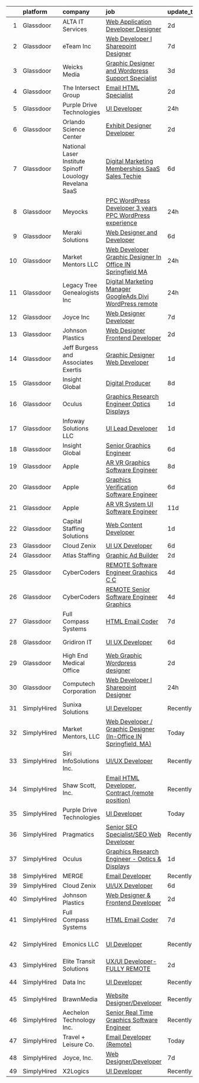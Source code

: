 

|    | platform    | company                                                     | job                                                                                                                                                                                                                                                                                                                                                                                                                                                                                                                                                                                                                                                                                                                                                                                                                                                                                                                                                                                                                                                                                                                                                                                                                                                                                                                                                                                                                                                                                | update_time   | location                  |
|---:|:------------|:------------------------------------------------------------|:-----------------------------------------------------------------------------------------------------------------------------------------------------------------------------------------------------------------------------------------------------------------------------------------------------------------------------------------------------------------------------------------------------------------------------------------------------------------------------------------------------------------------------------------------------------------------------------------------------------------------------------------------------------------------------------------------------------------------------------------------------------------------------------------------------------------------------------------------------------------------------------------------------------------------------------------------------------------------------------------------------------------------------------------------------------------------------------------------------------------------------------------------------------------------------------------------------------------------------------------------------------------------------------------------------------------------------------------------------------------------------------------------------------------------------------------------------------------------------------|:--------------|:--------------------------|
|  1 | Glassdoor   | ALTA IT Services                                            | [Web Application Developer   Designer](https://www.glassdoor.com/partner/jobListing.htm?pos=122&ao=1110586&s=58&guid=00000182b4e4b0419e568b79ed961e4a&src=GD_JOB_AD&t=SR&vt=w&cs=1_5e2e3fc7&cb=1660892262797&jobListingId=1008074200137&cpc=FD1C1DA32C38CFA7&jrtk=3-0-1gaqe9c3d2f31001-1gaqe9c3v2eaa000-6c28291b72e36d00--6NYlbfkN0AXtvPDqDev6liskt-h_3vAUEMM26GmMOlWYCAn-kvNiXTWhOpXUsJAjGAig0pzkvYTj5MpeYtT_Tmk-_-5cLLnfKUOLtxlawba1a0ORZ_EkEUPx3Uxx3WchkhaXG76t2wO3Zmy83JQTWS_qBNlzXZuhn5agtDBqi3R42fCLwZZHxBjQQpB6vM1qucpBIQafrUlnhBDjVxE7wXK3g894D9cZ8DSTfE5L843NdzyS3Vb6AyZ4SzSzZqw4dTGFL6aGidSscdcws6v2VfeXo-5aBsQLTXHdW_RpOb_8jHkecYZvcfzOJEVNu6zepLcRiAexNGrG3W3yX0XeS8KUO4kW6VQyHo-w5GuaNTUeAlCuEr4nuGsia2b_JZ68O3Qwhz9G2L5E7yRcuJvGqt6QkcsyZifAEhjvvy97kFt7gmfaEjBCsJkLjIiKVNjDXtgd9bFWnx80Rwx1kq-pk-pgslZ4yFKMjA3Diu7GJNVEIPuwuy7r1pIGtgfE7CNoq389zLXtlE7WoIpb0Xf9IRnIsvMg4Mk2Uy4OsaBoRmDyYnj_xL6o9_xAjZs01UwZjjAO3HQX1J0oKyp6qkZOWwSXfAW9FXLrU3Zz7eT3G4efe58wMpU9Ay89zxjFwMJJyDKNwZIJc0%3D)                                                                                                                                                                                                                                                                                                                                                                                                                                                                           | 2d            | Washington, DC            |
|  2 | Glassdoor   | eTeam Inc                                                   | [Web Developer I  Sharepoint Designer](https://www.glassdoor.com/partner/jobListing.htm?pos=128&ao=1110586&s=58&guid=00000182b4e4b0419e568b79ed961e4a&src=GD_JOB_AD&t=SR&vt=w&ea=1&cs=1_7b220448&cb=1660892262798&jobListingId=1008066878548&cpc=3BA4CE39D5B5DEF5&jrtk=3-0-1gaqe9c3d2f31001-1gaqe9c3v2eaa000-850d932022c0bcc9--6NYlbfkN0Dtmpfj98iB4C0jJJOWen3Era3IQfJzNZ4PFwBIKpo80E20bU78zJ3qEgsYTK5DSPzuclvV91SisNWEKTRqgjREJl8qL5FgOUjzi02qgR1gqdgVoYCVdoiSQWs_6sV0PbQu6hjJGDTziVQRi1HM42vBckjptE7aIC_lp1RQcBvCaDRqAl_A3ENu8PewGKQpueUrpBNZF0hJ3soJDwrRb8PhCYbiXVOH5Jyg4M7LQyF9cDLyNfKviyjykKFWw1rwLoa663LUb-N_p87Bz7mfS6fg25uI5mtdX7V-Cqu5jJsWr8vlQ5uJl64kP7luiWEcTkgRgEnwzyXNP4LLWKbZOhXEHjs_8Emi0_JRrn3J23aLTL9OcslxhtNG-SP_jg-lwSrWgUS6ybNg8UbYHJwxE3PH7IDE6fdMqvzFuBcn8juH9_h-rEyZ2vLGsvAYS2gblKpg730dtA58tSyyGIznSvEy_utnvBgp5rtY6ZFfmgbAHTAfJkOWGdfdRRUzDOlUyywd8_OLKnMcXaBcH4Ks7jqL)                                                                                                                                                                                                                                                                                                                                                                                                                                                                                                                                                                                    | 7d            | Hartford, CT              |
|  3 | Glassdoor   | Weicks Media                                                | [Graphic Designer and Wordpress Support Specialist](https://www.glassdoor.com/partner/jobListing.htm?pos=101&ao=1110586&s=58&guid=00000182b4e4b0419e568b79ed961e4a&src=GD_JOB_AD&t=SR&vt=w&ea=1&cs=1_b2754388&cb=1660892262795&jobListingId=1008072013351&cpc=5B34AA09666F578B&jrtk=3-0-1gaqe9c3d2f31001-1gaqe9c3v2eaa000-f31b1fb64c88e4c8--6NYlbfkN0ACTeRvGRFS6hadW-07x_K1RnsIE8OdH4tufuZ5eRAiXlI_sIDJdKrGe27qCs_TzNXdss_7gno-AnX7O1K47KxxOM5LJuaxxaSpOgir9tMdZ1xXBd4B1sGTqr_kgZtxG2mHPGXT0PGGvUIzcWgTQjw-mK6CS2EQ26MSkDvGKreFGMnUR7uWf4iEFE2kzRgStRBI1KLbNjAhLDrJ_MHC33JzJ9-XOvK-pOdZLonVbLw3bbAYehCZzxlM2g2ioe69oLGgriZ9_PcBb4Pl79oPFqyVnWfF71VNioE2zgBSANHUR7GGJM_9avFfq6fdMDx6Yg-vLj_uRQSi50qHU6KfQCrIDt5BnT_EiQXHDR61QN2WYChU-VWmpDb6Fj7VX3UOiUqCfchzOUUQzCMfguHZmjvbak_18-5IpsXqQKOZPC8s4j6nSxbCpIqFztu1InlaRtm7V6LMa0YvGgdmUXAwxI2Pi-EoJAjdJeUZxaV6HKUAap67M3X1vtmtcQgjUVbr6x64Pxi5eb0ytj3-1UbuAVy_Z_XxIr2aG1Z-W57dW3Mh0w%3D%3D)                                                                                                                                                                                                                                                                                                                                                                                                                                                                                                                                           | 3d            | Cedar Falls, IA           |
|  4 | Glassdoor   | The Intersect Group                                         | [Email HTML Specialist](https://www.glassdoor.com/partner/jobListing.htm?pos=119&ao=1110586&s=58&guid=00000182b4e4b0419e568b79ed961e4a&src=GD_JOB_AD&t=SR&vt=w&ea=1&cs=1_f2610d8d&cb=1660892262797&jobListingId=1008074370447&cpc=0FE1F5EA2BC84A01&jrtk=3-0-1gaqe9c3d2f31001-1gaqe9c3v2eaa000-22c56744a00dd6d9--6NYlbfkN0D3PcU9heefYh9TtgByvMoljOix8d9QGO4-sOduKDD9bT1jZI9CfBWrR-yhgruQBi7BODCzZdeBCVxltjTcoLfa9fjLk7NMFbxIrl9F5qP5psuaO9TR_rl8p70B1b0bwKQhJG9MZh2IuOyJto0tZsNoJrw3F83L99OynJJIDCLJuZYXtySHDGkwyagBHaLJOEPJbgE7vu5WoPlueZcsqhS0B1SzbZcCdaEX2ys34w1DbwCUVBxM1D4mMu7PLdF9nDauzLAiB7lTqpCj34yq9oTWODdu74OBF2X0P9CesXhyQPNLYfASnx5bMf0QIx1z6qUgdWyCi0gFKtcWobpAp4ArhPRa-HGHdF3X-jpTQtmw6P9nEqgTlelpv4poUSEOAMTt4FHgzbwmt8yLO_fwCW9NlmpyjNM5jgjlrJMJI0-QmO6rWk65Od6pn7xRJwJaeMGQVL8krPwBTDnpP5geX5WhnAUYtRNED3PGnhLdZnva7u2qcwEojrQuFxWh7xE_fju_2172mqaSBesdqs5QDBbe)                                                                                                                                                                                                                                                                                                                                                                                                                                                                                                                                                                                                   | 2d            | Plano, TX                 |
|  5 | Glassdoor   | Purple Drive Technologies                                   | [UI Developer](https://www.glassdoor.com/partner/jobListing.htm?pos=129&ao=1136043&s=58&guid=00000182b4e4b0419e568b79ed961e4a&src=GD_JOB_AD&t=SR&vt=w&ea=1&cs=1_cc4ae4da&cb=1660892262798&jobListingId=1008078525467&jrtk=3-0-1gaqe9c3d2f31001-1gaqe9c3v2eaa000-32b0d37c21cbbe82-)                                                                                                                                                                                                                                                                                                                                                                                                                                                                                                                                                                                                                                                                                                                                                                                                                                                                                                                                                                                                                                                                                                                                                                                                 | 24h           | Texas City, TX            |
|  6 | Glassdoor   | Orlando Science Center                                      | [Exhibit Designer   Developer](https://www.glassdoor.com/partner/jobListing.htm?pos=108&ao=1110586&s=58&guid=00000182b4e4b0419e568b79ed961e4a&src=GD_JOB_AD&t=SR&vt=w&ea=1&cs=1_ee455c41&cb=1660892262796&jobListingId=1008073917846&cpc=CBEBA1A9D941894A&jrtk=3-0-1gaqe9c3d2f31001-1gaqe9c3v2eaa000-19530d0494599900--6NYlbfkN0Dlo60a_d6b-ZbHMAl1R6dg8b70dlJGCHmV1YUp37ql6Hlxf0AnVUQRHMpH0SGJAODkvMvtI4dD_VJ0FBAIEo24wrR-cBIVwY62V4nP7xc-cspw_Gy2QAJq22aWSQK0-k-P8GtrQKWis7qdeFrSuAc2CL0nTVehODDXxeTLKoX6ib_LUZVjOw0QVZbmb0b1gwpsB9LXEE9CDMxzyphVRi7ZUfAfTYZk47DHlHhkKBdUQrX8PQucChFJkYMgdTJvJsAXSd4dtRVUzCFSZRek5ci-U0BEF0GYAB8FQOoXFX8DY0pIBsUSVTud2PT4tKSAWpHY9Qwq56fcezuo18c06L4fIdsB8xWqBSKxSzic3CPT7eT0SdYGhB0xzWRwj0rKf7wsGl-x-YVnWBcr9XDWzHQeXT5NzFvi57gwCDXQBdfBI6Jl4Uv-Tfqk-vojDTuI7r5c6nd97-NjB3394uLiqHxbwPD6lN1VWFvisz2mq_La3MCrhRer9gKZHhN3ntH9ZgU%3D)                                                                                                                                                                                                                                                                                                                                                                                                                                                                                                                                                                                                              | 2d            | Orlando, FL               |
|  7 | Glassdoor   | National Laser Institute Spinoff   Louology   Revelana SaaS | [Digital Marketing  Memberships   SaaS Sales Techie](https://www.glassdoor.com/partner/jobListing.htm?pos=103&ao=1110586&s=58&guid=00000182b4e4b0419e568b79ed961e4a&src=GD_JOB_AD&t=SR&vt=w&ea=1&cs=1_88341e5c&cb=1660892262795&jobListingId=1008068911018&cpc=B72124DFC812C29A&jrtk=3-0-1gaqe9c3d2f31001-1gaqe9c3v2eaa000-ce89aa23009b1c36--6NYlbfkN0BxkLIcfe0oqaYINownie861a0BJtkzmJW-WyGv8J0JYNFW8oQHz1wbvj_f-6pZXKFs39C5HYDJAun2xiK8kT14n2FBdJ2_IV5P7fLAVoIpAPoU7I-jaGAdCUI_DNCk7fRWhvHWG5Rr1ymXTyzBAMRa3T80TC7-yeYBvTn7Hm3WLXCBuMW6Li9aNXTNYESyh3V4SQ1HQJoEAf61nEgINuSQJpvtTL764o0ay4ObxLln_d_Gc_gRsMqapMai8duIKHmx4UXoqEJwqIYFHKv0kWM64WOynKJi0d4UKmH_dVl9VRvqwLyB4MFbMKpe4cr73VAHk_3BDVQtqtjsm8sIfDV_1h3M1oEiYBTdiEjRBxcVU3LCWiSBBa7sq2Iv5TQdloHluRVJ7W88SP8qlkNQ1XDh0aOFuUn28qD2mHi22yE4suKeBdHEX8bHadAaUuJ2F5nkK210dBALpKQathC5YO8OHKS4hmc2A15ZGlX599GjGM39jkmPz_dL7r4M3H8wXn9EHXnp0lyEHlWNFXOmaAlPnAQQ6oUU08AU_2FvSc9QgQ%3D%3D)                                                                                                                                                                                                                                                                                                                                                                                                                                                                                                                                          | 6d            | Scottsdale, AZ            |
|  8 | Glassdoor   | Meyocks                                                     | [PPC WordPress Developer   3  years PPC   WordPress experience](https://www.glassdoor.com/partner/jobListing.htm?pos=104&ao=1110586&s=58&guid=00000182b4e4b0419e568b79ed961e4a&src=GD_JOB_AD&t=SR&vt=w&ea=1&cs=1_f92abfa0&cb=1660892262795&jobListingId=1008079757167&cpc=923E3B470662C757&jrtk=3-0-1gaqe9c3d2f31001-1gaqe9c3v2eaa000-d55211a0a42f0edf--6NYlbfkN0DukAwDndutArnS8OT3znlJ-TW2KpK_7rZjO0LfXc6UVE5AelGnR9zi1FaVyKVSX7fW8iH7ZjBYylKtq2aRV0H4uUyYnvuAr2WaxvQ_YIsNaGQZ_Sc5PvQb_k3If6tOc1qL-6qorCWnoenGz4MDUdi0A6Zz92HRj2fzY8hoDQuSL8Y4aSyXX_DsP61_5rEK6r3NUzYoMUDIuIG3SGtZssvWlyZbmxpaMJLdkCh88RIUdAwINbj-0-EjpUmMbyd2mVd5bgoH5t2UOernxTOwhDmSl4aDGdwK3Z6zZ2EkC2ej1VPKTd6XT8tPMxCPbKlJXVdXCZ1WMXwx0t_wW22H0Shuro8MgBZIMb5lk2h1WOCvkf72vmxh6_reaTNR1lmOqcmcshwefFiEqLxH1ar8_QblSVjyUz9HieX2_gvsJb-Qnjr3V3doT_BOC4RWOxJ1IhM-jFa8XJ6rEHxsLfc1Feq_rd2JhraiJc1U2daBLOF3YwhwNAaxUfY_IDIJcwOjSQmE1Savu33Yug%3D%3D)                                                                                                                                                                                                                                                                                                                                                                                                                                                                                                                                                               | 24h           | West Des Moines, IA       |
|  9 | Glassdoor   | Meraki Solutions                                            | [Web Designer and Developer](https://www.glassdoor.com/partner/jobListing.htm?pos=115&ao=1110586&s=58&guid=00000182b4e4b0419e568b79ed961e4a&src=GD_JOB_AD&t=SR&vt=w&ea=1&cs=1_3fcc9287&cb=1660892262797&jobListingId=1008068704454&cpc=7F6F94E2229B3AB5&jrtk=3-0-1gaqe9c3d2f31001-1gaqe9c3v2eaa000-d83a7cdc4a7bc7b4--6NYlbfkN0BWi3eEu-Q0UpxkIUpdrJzmOxHi_XGcoZO2CjQXftiTGI9fTokWfZjTPkpzgBplrcOqyZHjR7weLWGZP9pVPTXtxbQM4GjiFQIzgNcOaz68MD8ziUuvfbAlYFK0a3PY8HM8wDQmHW5FJdNn8qx2kIX_xIepT0cRaZIYFYiB7zIPJw8TNVgIJK19Zb5hkFGsiJd_hp3uFl1N8s0UbLglbsPjv0zdEWS-j8G-EKSSn9V9jtqFam_jpYQkOAn29zkgbtF1QbMP1xNm34NPkhkW-3A6pHshmpKueldwei37ZU84-jr6wbtDgjBvIPtmYNYAyc_Yq8lv-rSUqxxQZ8Ug-kb8Gl5ZIZwwlNeXO2aigatYwvNKLwlX5b5e0egEqmZlfoZF4tDHwPrTCwwJEZguXOBCbfpGf4-A0FijqXTCze1brHAoVlvli1CJpojakJFeUTTrINOGb8NVgee2YihFqWCH36r4eijMKTJ0KV-o2D1jW3IXlQujhTnYJwzahewls7vBikSWcJFuNNT2wASJ5mwhc36b8AeNoRM%3D)                                                                                                                                                                                                                                                                                                                                                                                                                                                                                                                                                                                | 6d            | Pensacola, FL             |
| 10 | Glassdoor   | Market Mentors  LLC                                         | [Web Developer   Graphic Designer  In Office IN Springfield  MA ](https://www.glassdoor.com/partner/jobListing.htm?pos=102&ao=1110586&s=58&guid=00000182b4e4b0419e568b79ed961e4a&src=GD_JOB_AD&t=SR&vt=w&ea=1&cs=1_3aedae18&cb=1660892262795&jobListingId=1008078799450&cpc=8EB93B92E86712D2&jrtk=3-0-1gaqe9c3d2f31001-1gaqe9c3v2eaa000-d4ecf45bb5ddde8b--6NYlbfkN0DrgQq5ECBajiuqohNCSf6c7_2Cek-sBUhiO2bmmkiCIRqTyLZK6QXQ1uHwMmUKjUK87ZodXnzLkf5KCDfpFPcEmSRrKfee4TvOCzUsJ8ckRBxfhXQJvr6PIo_dx3c-Mk_13mSeFCYye08Ysi8NpIPKzGkraKw-aSeaGJZFnwKPqxQBbBm4aMTNLPLIVc_-X04QKjwhmsCKX3QpBTb9YeDU11MDv2WlLy5qJjVUy2DadL3O_lORP2JKSjRrkJmf8YMvhPgzpkEDlWVPxbSNkIZRtqLw6TtyFixnzK5LYUAbX5vZEjstMgds7L7VeDBqIM2pKKMNs1xQkpUGAUcHXwDY1Izvt7X81YRR4eHDNZ1Lrv5WiRULEPdf_fuoKr3DmP1tSi7HlDg1QLSTnJLI84hPGvh9gis9XdFfOV0X-w32BQxDIHH6pN6738pqLK4M4rYMhRuyeO157DqoIGY9Ap5rb51kbeDOiF_Abv5nTJs-OH9GOT5bRuwqDiEtPx6xZ3O2nbzweEY-Sw%3D%3D)                                                                                                                                                                                                                                                                                                                                                                                                                                                                                                                                                             | 24h           | Hartford, CT              |
| 11 | Glassdoor   | Legacy Tree Genealogists  Inc                               | [Digital Marketing Manager   GoogleAds  Divi WordPress  remote ](https://www.glassdoor.com/partner/jobListing.htm?pos=107&ao=1110586&s=58&guid=00000182b4e4b0419e568b79ed961e4a&src=GD_JOB_AD&t=SR&vt=w&ea=1&cs=1_d237f567&cb=1660892262796&jobListingId=1008079090833&cpc=8D52E76475A7E842&jrtk=3-0-1gaqe9c3d2f31001-1gaqe9c3v2eaa000-6368a673470ba3c4--6NYlbfkN0AuAjYKnBHsdkcMxrD7ZJITXxV72vImVt5xOyKRJQecNLptHT1ZOkyZDxiZiUaw9Z55LGqfEn1DUkR1LsDM07OkNWEsffmfuZDD3dewbPuDE4qa_tjuaxKN92aPWfrGxgB_0TGQmpsoGX6an5rsbAr8YDNE2-gcX2MJWY4FFAzEZGVx4JxT3547BD3SmtzCbshy_-rxAIil2AXePPy5jHeadqCidPwCxsIxqFP3PO_PeQltwGyYsdG87r4jUXysPQeVYH105pbgRkGGeZFEn5SYKcAYpTQ4CMlaGht3-sFtY5q7xCGTCYEbn0-CneMB3C1jFzU4ZqaAzo5qj_Fih3VkWnOdCS8gZsWhMCQkRV3Xt5yOsB0OUQPN2HZaSxNcfPyBqRu9RrpQAutsxUHJjcd-rIazkAprzpz2FvLOxr1QbWpKA3Lo15kO_hnv9MMabiwzSCb-x5o-Wu7AcMkBTMpS3UkbB-jOt_nbG74dEKn5pfLe6cN8nWKA50a2NuLKM0E%3D)                                                                                                                                                                                                                                                                                                                                                                                                                                                                                                                                                                            | 24h           | Remote                    |
| 12 | Glassdoor   | Joyce  Inc                                                  | [Web Designer Developer](https://www.glassdoor.com/partner/jobListing.htm?pos=110&ao=1110586&s=58&guid=00000182b4e4b0419e568b79ed961e4a&src=GD_JOB_AD&t=SR&vt=w&ea=1&cs=1_4c86a872&cb=1660892262796&jobListingId=1008067001313&cpc=C63BD00756FD6F58&jrtk=3-0-1gaqe9c3d2f31001-1gaqe9c3v2eaa000-0808452861b2c58f--6NYlbfkN0Bd-kcuCQtFSZaFOpNra10QcN4twG3O5kNaxw30qdscHvBfYwwSa5GmMdPyP8QE6nGOfWwoY_1AmoA8VgAJ6Er8qBxw7QX8yd33JOFdofVfwyOzL81LDE4BaQkTu1pS48yJ3cdwzEyXCcKmOw1qy6_GaqQYCuYHoOC5xSTBzAlRrHI8ZX8tiAZsUoLnJV15Dirv-Yi6r4KohysCTQlkpfpr-aF5BcxoLPooIYmqApbbEXKkvshXqWwB5dlf1s5w2eYhcl99YC1SZgaGCm3waQUkl6miVjIwHUkAwrvrMi9Pkl_eNk56Ljnc55Pzg534ZE0XQnONzoK3c8Izn9JkQAF_Qpco7R-Pz7f3J5lOdG2dnRwM-WPsZN5eOUaet7dq0PTYJPD4bQ0ZuF6cZps56LWsrOWuq5k4cERP27V4Y2QP3HPD2n5fEAbR_38KP-pAHlPc_8FgK5mvRz99CbqSLbgiKPQcLZjH_zCb7KjYMA7IOVgquWcdseAo6kAcBBqKvns%3D)                                                                                                                                                                                                                                                                                                                                                                                                                                                                                                                                                                                                                    | 7d            | Pittsburgh, PA            |
| 13 | Glassdoor   | Johnson Plastics                                            | [Web Designer   Frontend Developer](https://www.glassdoor.com/partner/jobListing.htm?pos=112&ao=1110586&s=58&guid=00000182b4e4b0419e568b79ed961e4a&src=GD_JOB_AD&t=SR&vt=w&ea=1&cs=1_3e113a73&cb=1660892262796&jobListingId=1008074111327&cpc=84DBBAA61F05C438&jrtk=3-0-1gaqe9c3d2f31001-1gaqe9c3v2eaa000-27e8506908806d6b--6NYlbfkN0BxpP53ILL8GulLJ_NWfVzecCnjI9RptcsvEJd8wgfIdOZfT6IohmguaMkXKhHYgQaQpX5cWvUkKIlwYkiTiK07c3OcbbK9DxcDeLbDIPECFg8lRhSaC_DYecPgnMCv9tl5vzpPJt6OyU7fX6aaZi6nEZiRoAGdDj9F0_jtrisP0C6iLlQSGi-Ecat6HK4Xy3eO-poJRdOWwyDOV5FsmAlpjNe097RrIZXBSy00VA92dQmYDX_E2-0a3ovt2_qB20JMJGg8wDBibjQUe5FynHazK8JiZ6nC1RaBh6RoS4McD3JPY51DMq5Zal5V2diaMU3SD2GnDqhCuaCdyWtNZVMxgzsZddVAbRujiHa9jBAe6VMiSAHqp-X-DBbXctYNKM8U59XaxOemiBzPn-zgMZrZgTLiCeOK5OSWPjipChY3XJRoTcnQvtGnyXGM-sbF5dJSjucRv9-a7mcBHLo7OwqcX7BXUYR7jXXQi7R4DR_IWsbId2ZmYxA1QcAHNH68nOk%3D)                                                                                                                                                                                                                                                                                                                                                                                                                                                                                                                                                                                                         | 2d            | Findlay, OH               |
| 14 | Glassdoor   | Jeff Burgess and Associates Exertis                         | [Graphic Designer   Web Developer](https://www.glassdoor.com/partner/jobListing.htm?pos=109&ao=1110586&s=58&guid=00000182b4e4b0419e568b79ed961e4a&src=GD_JOB_AD&t=SR&vt=w&ea=1&cs=1_c122fdb3&cb=1660892262796&jobListingId=1008076372450&cpc=AF770993EC679D41&jrtk=3-0-1gaqe9c3d2f31001-1gaqe9c3v2eaa000-a87381051c7c70d8--6NYlbfkN0BBGG9LMNqL16EzDx9S3nKk4b6IwprgSJginr0DZD_oW5yEAmn-tqn__dirEdhobilUXGynBkX8oC05O4qGCNbFpzJlkWEmzWOj6hDMGr8hgeZZtwdzUglKGrgSBvKyoEWlhFZg9sdHmlu0-YUGSwGzMxLwzPQvGfaKm9_uYY2dOVJBHGmnbJkXogK6MyeLNySjCGK7hE-U3afMH-wsp3au14AHp0FyDAtOdQh8bxTpgRimOJgxvTHK3WwCEY6WT_ATQQ6kuwoAuF7TsDvrfSELrZu2fHS5YEH-ucYSPfovJtq5RlbDxN54D9gaqDscq1AIzNhCi2ES8DcpRVRXMFu0C1Xj_5eLtI_A45g5oG92isT8rzUM6lxMyXopcs-8JYqrqwxjJ20pR-oeqswNuVdFCm_Kf00Mfk5QlZq6hoU_YDLq8r56lQ-yQprRj_McTgtPa1WGSybUcpT1HSV_HBPj0pEnepMbA6dtdXcxit5ei5_J0C2UfbghVM5_Lw-SjRU%3D)                                                                                                                                                                                                                                                                                                                                                                                                                                                                                                                                                                                                          | 1d            | San Rafael, CA            |
| 15 | Glassdoor   | Insight Global                                              | [Digital Producer](https://www.glassdoor.com/partner/jobListing.htm?pos=123&ao=1110586&s=58&guid=00000182b4e4b0419e568b79ed961e4a&src=GD_JOB_AD&t=SR&vt=w&ea=1&cs=1_80563a10&cb=1660892262798&jobListingId=1008065149249&cpc=F41FEAB56D215062&jrtk=3-0-1gaqe9c3d2f31001-1gaqe9c3v2eaa000-ce36b141f22d5496--6NYlbfkN0BKkHZu3wF05EeDimN_p6sYpKCMArvwa95YdH7UpkaBCoSUOkIYlUzf1Pb6Z78DI6NYp2c0EUd8Ub1ij7G3-6hHgT95PpZlrvnSOmuCMoxs5mGj0ULylIxlUCYDvYCS7-VDtSZ8EK7aglIsVCwREydsrprgivbk1Ig5oV5zQSXie93MTMf-6FiZL7e-tgMjNVG4qEjt4UForiE3h3NfP0s9qPnMtYoNXPDix5DIbS_FVqBXRhwwpL4go8AxYwZqCquNFxfWUKzh1lBB3riusQYO6ZlDZkgqX5IIVR7scXL_lAPqjSNAu91mJBtjL5T0G0y8dDCHOKSUuOvJa32lF7UKg2BhcrxxeQMHb2xo0TOagVbQqysvTGxomMiS9kkTUKRF0JgeLFGWo5LG30xs-vmfz-VlgdGtRM5m3Uxi9u8Gs8bjxIvMJ2oIxJRn2LX8JUllPoKThDot4dhyBnskBFOXniCh932GYarRzpTr2AJ57E5Pv5FnzPROXjcIVRlS4cU%3D)                                                                                                                                                                                                                                                                                                                                                                                                                                                                                                                                                                                                                          | 8d            | Remote                    |
| 16 | Glassdoor   | Oculus                                                      | [Graphics Research Engineer   Optics   Displays](https://www.glassdoor.com/partner/jobListing.htm?pos=117&ao=1110586&s=58&guid=00000182b4e4b0419e568b79ed961e4a&src=GD_JOB_AD&t=SR&vt=w&cs=1_4a0b4c14&cb=1660892262797&jobListingId=1008077457927&cpc=7AD1D84939BBEEF3&jrtk=3-0-1gaqe9c3d2f31001-1gaqe9c3v2eaa000-ef44fb719727a8bc--6NYlbfkN0DYl4UJW4r1Vl7FEn6T9F-rD9lpC-0oMJVSiWjK_MGUd8e8cHXcpv6KPyjLHZEfqkXGgj9g3yMP8WBskLw8Z33akGOFyRhnVvFUcab6l4hdzH_rbNwh_JgEQd7Civ74f2U5AHnFCbn-WchGtEeP2VCWodfz_h3UWLVa38femHmi7XXVvL8zU76LUIBe236O9d5Mk7yff3H_GuA5zWj_RscZAXJ_VCctBxEaIOC5FgrluYF0fwodBRCJF90Sb9-KnQb4AkNmM-eEJ9BuxlWyiPIq-m8VtZHjf4bPXS15rEkhLUh4QiXjsY5Lfjjmjqhp-v0nhEumrJqgRwCwDMdoODMXfXstJSFy0QcINVE22eLva7n_oz_38OnH4gdEO7TDh9MVN_PsyFFJ8DamTUBESVIK8OwMuVnkJR6AYS3vJrVC5T47KujL7YzU-8BPkLzQyVbM-5dPZv1K7kz9iR7N9MYI0C-6MI2kdCh2dDeWesj0YAuNTMi7Mc-QRlqlswrUBY42SOF4GNtwYCOQf43gTFOBfUkWgJBN89SdYHJMYkLqHVAq1aEAgnteh4YCxA-JNiGisodbm74BVEUp6xkDc5N7x26knPXsy8G6h0IkFGybiFtigxZW1Z0_36fxHHpOBHjX4x8njMoEfNZ6noehLNoKKmKEMGexQniU3aOMmmIfUqq9AuznP-uVEyjeRDSMfTMm6clnLKvDg3TiHJ2kifsY445vQY31OnJE2CQ_FPA2uOi2SbyfdckLmMI8ChKBGvXOhdcMNAy8BqG-2cWqz9LZ_6mhaVzYXw7O2bNLFQ5qmIm7ofXcw8KI-IqORoaG77XBtkF_QpKnC_EXUx2qQH2lfkeTCIT6ItrOOrVCTneiNYNLRcb06vejlN20UCRhVWqJCDuvUId263fFjtZdNLDFWo2-irgmqepDgX9sGBIV8igQrMC-c1glGg6IzOHBvIVgCxdTK4VSCGIi-GW8qcwbZcBg0oIhsgaqB3Lju7NvdKXxSMgfi5m_w3AGfjas0tuSjzGB6v6wdMX8gXP-aUFb7g6X0cTJRyEwcAEvzGnsJsj2POLzPCv-w22rwyfjJh4%3D) | 1d            | Burlingame, CA            |
| 17 | Glassdoor   | Infoway Solutions LLC                                       | [UI Lead Developer](https://www.glassdoor.com/partner/jobListing.htm?pos=124&ao=1110586&s=58&guid=00000182b4e4b0419e568b79ed961e4a&src=GD_JOB_AD&t=SR&vt=w&ea=1&cs=1_0aab208b&cb=1660892262798&jobListingId=1008076821949&cpc=B101C867B3EF2D75&jrtk=3-0-1gaqe9c3d2f31001-1gaqe9c3v2eaa000-65fd204f50638a3f--6NYlbfkN0AQp9eHQpfXDACf0nMqKlXEOkSkx_nB8icbKaaX1A0SyL2ctONylXuCGU1PrztI11iF20KZExxxWcNM23i2ro0YtpjbBAkE0VEcPMW-e9gHLf7qLWx1GFPbYY2ufPg6NLTEI1jiXw8EqCsh0ctruu2IF_DIFqJM6vqtWhGxoBW1eWIMGebLeOI_tZkPj1Ohys0nmq1mP9CozcTTT36IJaGZ2frOZ5ENpbyOAl1EgTufTCjYhhPv44n66AY29mueBwPteNKlxJTL24GrQyr8vCwQE2l9jJOBAElZLkSei7oK6cKChCQu76QTmnWZqDL3FtjdobWDwd2HVlYcNcRqL61OmZppvAL1LgNvrocXKa9keAmLU4wluV8XXfRd3bjmHkvJPt8SqILIv-M_R3_0kx6DvAzQa6B-l1A8erB2dPh1Yae1fXZ2INjZtcghTPAmmWO7RVfF4YB7TZJRlhNHjKZpVwsJAN4-_Yqq8dBkWoUVAhnFiGJazyNqIdZ3G2xT2v80IWhH27hZCguc7Fe7DsVji3Jo4Kjmd0Y%3D)                                                                                                                                                                                                                                                                                                                                                                                                                                                                                                                                                                                         | 1d            | Jersey City, NJ           |
| 18 | Glassdoor   | Insight Global                                              | [Senior Graphics Engineer](https://www.glassdoor.com/partner/jobListing.htm?pos=127&ao=1110586&s=58&guid=00000182b4e4b0419e568b79ed961e4a&src=GD_JOB_AD&t=SR&vt=w&ea=1&cs=1_2ce3a8f1&cb=1660892262798&jobListingId=1008068592730&cpc=334ABAF5D42DC775&jrtk=3-0-1gaqe9c3d2f31001-1gaqe9c3v2eaa000-d046369ecbcaf88c--6NYlbfkN0BKkHZu3wF05EeDimN_p6sYpKCMArvwa95YdH7UpkaBCiPadoOw6FI3BqXIfyyn5OEhMOaseVEEgDR_ESOdv_Q0SKNm6lseK5OpWfNbaUk_Ks_Y-5pP1vRhGB_k6-qJRW0nMIFWDEGHazko5XFGQjJ-gbskjrLBFHRoPJ2AjAseNTuSZMk7OtfvSdKyYJIhImB-4DbDSuqxG2bC3lLxDTaeJ2uiB9xAdK8tL5dTBBXTPdQtJzd-SPi6InH2DJEJJUu8Q2V5Bn3RBHmeuLUTpcjIyV-wXaQrBEiN6ra4Gl6LFVjXT7kU1MopY2Q2TwYZE7hjfGqj1pYidxsoK-TdIRO4N6HA8jY6z0pyl0uP75b99eNPEUL2MYEAsW599nclFjUROYjZFqnQsFIci2tJ086lETjVvPx5POrss6MsqDTlwIygk8SRX_x7QUKjZX1c3JoH2xsgw99Zy5PdYymsKMU4zTWE-xK7j5vBpKvPZBEHjTBm77oKkuX8iGh2cddv2UgZ0Nm1xATbHQ%3D%3D)                                                                                                                                                                                                                                                                                                                                                                                                                                                                                                                                                                                                    | 6d            | Remote                    |
| 19 | Glassdoor   | Apple                                                       | [AR VR Graphics Software Engineer](https://www.glassdoor.com/partner/jobListing.htm?pos=111&ao=1110586&s=58&guid=00000182b4e4b0419e568b79ed961e4a&src=GD_JOB_AD&t=SR&vt=w&cs=1_ff7e076e&cb=1660892262796&jobListingId=1008066168739&cpc=F41FEAB56D215062&jrtk=3-0-1gaqe9c3d2f31001-1gaqe9c3v2eaa000-a0aedb278d95b3b3--6NYlbfkN0BvKrLyj5gPmtZO9T8euul8TCxuuKNOtzRJOomxnwSEodTz2Bc-sPZlbtkML8D-m4qkK9LgBnBj3KBdVsytPF6dQxEjHcRvPDVb4xrtQrqdetIdW4WXYCsJ9yjtIRHUkZ2qiqA0vmieN7-zC5tD55zewaQOIWpwHG25l9uO8Um0TLM5eyoHZ3nLGcI28BYwQXzRvTcZ0vvlvQm0-X3e-Buq9TFHx45bnI1TI3aGT7QT1CsCBkYhc9PhObjTUxCrNqzR0TtBuhrcIRcXDida9Jq9eDCSlVQZGpvKQ9fyx-GQ6XoBDRaZVOXAr8BZh5fzE9wbX5VIsv2BAC-570r1UwQQH7kor2WSjAqTS910_m6GslCYVDBWrOVNDzw2b-MJUdrDcEz2IzThRSOmDT-_pE7TojLvQRv9ilyd2cqbChdOPzc5i4lGV_B1II3YDkheJfWVAGKTByKmkY0xs2umHft0-jl1kbAb_iB8l65EkGNcivY9DTij0lFFv5V_OnlWUTQTPocqmPtuAEnzMAuTKqtoN9dzvGyyC240jgZfSayLpnfxSLrtHA5e4wLpGO_MmRF5xWlrzgYmj5Ob4yZNKusSan5rHAW7L2ac-QMyWbgBYv4V1wfpkOEofu6WZGecBXgOO2kAUDMPM4v3g8Tlkz-8ZyefnT2EEW5weaH0fWhhHBKD9RcPApsQj7y6qYiAQN7luHCyR-EFJ4PjuJ-RUtUln0Pnew6sQgup14ZqLcUuPgltoCE4mQatZZAm7XyBxWZwBqlwwriVO7f49MeyQxv9-yGIAFLb-tWewIjOSr5q6kHaXlXNOHH6vqnw0DHEXX0Df1gx4d-MAskz10GS2E9J19a7JrF_tXVoI6xMhRpLK9LBy8t23h_PFxtlc-WZTiWlzH5Fc_6QP_pnFoP5WlIa-UvQ6_FviUd-gt8-s1AHCmBYmZI6XmkugtNL7Fj42gIkEdnIaWGqbnhAN73kfAnA)                                                                                                                             | 8d            | Boulder, CO               |
| 20 | Glassdoor   | Apple                                                       | [Graphics Verification Software Engineer](https://www.glassdoor.com/partner/jobListing.htm?pos=116&ao=1110586&s=58&guid=00000182b4e4b0419e568b79ed961e4a&src=GD_JOB_AD&t=SR&vt=w&cs=1_6f0301aa&cb=1660892262796&jobListingId=1008068026018&cpc=FD1C1DA32C38CFA7&jrtk=3-0-1gaqe9c3d2f31001-1gaqe9c3v2eaa000-0cde9808c90a4373--6NYlbfkN0BvKrLyj5gPmtZO9T8euul8TCxuuKNOtzRJOomxnwSEodTz2Bc-sPZlSXfvz6ygy0vQB9CRkjZfnHEa-WkjlKkyKWJ4J0cQmxnxxtT6IVAmzPq0nUJcnI61Hq3dM1lB7Ukn1DhpUK9zdp7O0WoFzKhyfJlVLFGSbYBQxBDgjis4Mi8Qh4XV5S-7--xZX2yWC1vA1VPna3hUVvV6J8mpgflyQRTSZIqQ4KYPTGQL48Eej01WNa8PLDE7Bd7OdaRqucR5MOxh-y0uXeB27yFPq5JxXE53Tb4mB-g5PeWXy4Lkq8w61AacyCFB9C92yEW_uZw8pXotOP0uhgHpk8-gEpYNEVi_IIqEwQVvVAQFpDVN6OY_fPUJDH7NjRrDy0jpUGRM0yE0rxmH0-mcsz8ZTj_dmKeiMHPdk_097BnSMhNzPAzky7GfGH8bXoLMwM5Ym-7chHqWahTQ5NECkJ9z1v63OeeQxNLRG5PIeSpDMq18XM4jfG7xrehlAZc764-BEwlMyqsspX9d93dZCxm4R-VFnLGyxHRUtwNSDV0EWne2YKISIOdy9Sz8dq_l26bMWv9-wIlgoOwhWxI7pL2pUOaRF1eIXe0OtrxPX1Ggr-mbw6i-Bl1S0cl8AeLOmqBiO-rYPEq93XxCTRs3sghQ_22oXqlwEiB47bkXmVKqAVuad1rR8PM2BfQqlg69EWX86Z9wJJ32jQyYJLR2i7mrxrmRER_FOcV65xtPEkJ9b3LdqT7U8IO-Fk3pB_Oy52F7g_m-X7g2jF_XHlQvVHFUZfodevxM1t6hvp-vSUJgh9BqMSOouT50c5YJgR4YpCzXwaBwiW8eojK2h0Du0itBdWd751DYM1FuOKQBk_4N82gXIVsYy5uqYIlDlTzeet1jRYJQeH6xMPnxiUU_AQ5CJ3y3OoTUZ2fNTsIBtKVHA-U0jAuEeIb5BQ7hcLZ325K-OXJGeKNSgd4J2jOO3vSA1v2yDXlEbCbvw_hAxwhrsvanXQ%3D%3D)                                                                                          | 6d            | Austin, TX                |
| 21 | Glassdoor   | Apple                                                       | [AR VR System UI Software Engineer](https://www.glassdoor.com/partner/jobListing.htm?pos=121&ao=1110586&s=58&guid=00000182b4e4b0419e568b79ed961e4a&src=GD_JOB_AD&t=SR&vt=w&cs=1_6ea2c809&cb=1660892262797&jobListingId=1008059181627&cpc=AC285F3A3ECA6BB0&jrtk=3-0-1gaqe9c3d2f31001-1gaqe9c3v2eaa000-1ea0c35ec4adba91--6NYlbfkN0BvKrLyj5gPmtZO9T8euul8TCxuuKNOtzRJOomxnwSEodTz2Bc-sPZlbtkML8D-m4oKOG2NkgfDAf-04g-SoIARYnTsh0ukZHAJ4ljhlCGY7CbjQObb7jyuwvRSMY_5qQ-ffVWp9nfMxLqD0d348fJuHIzaB5B94cR2C42CftyBtU9A0I8LlnZhoUmTMF4mi5ph7oI3FFYE8Kg-c3XI-QJI0tqwsK_mjqL6wCQSn-SCdDDCjyyZilxPUbwnLIt7qm9YZLzf2pEqCceZim-5PGLBVAQ0GNHVDJxSJGmO9DgMdMLiqAIdQNvs9D0bEw5ilMeJEDFBUSu1CLceLrEsuBHAyQhz5uuqw1IQhKV4SI34k17-ep5t0YzSXN8NB4sblGhkNzJLAT_O8s4Nt5RjXIEhJbq-i9mS00bVo32EVtvWfVLQEK61_Z5q4kMXihyL8erSCAsgZ4fWhE2RFDV8MzjYFUMhuD2w-R1ZZmokFnX5gvJQjqh-OxDFTlrmbvnTQ4wKY2tJ3JDFWQnn8Gp0W_ZaaNwx6okV2LtDDh_wAWMqvwAGpH-aG4sPgW2diTgbk8XDivtjJwmUidQBD5zCNleVBRKpLe83QrEsciImw_lWWtV-EaN1J3FjWXcNNJ2Zujg30bwSJqUmTrnqH-ruUFQ1uaXhS3t9L_Y8zHM7wf7RSf3g9sdxd6ntDCshCaQWutgs5v4Es5kkQbTk-K8AI7_5m-TX4jJNjor1L-zMxYc4_5M1PJWeytupuitQfepgIclc0Dj-vHbC81IrQiokhsiWjqRzRDv2-aChTKM80sRQJ5zEiMuohChT21UDRSjmJ4-n1Z9NsbKV4l6nIGpF6Z3eXysd6UmrH6uyLylH05KxnHrYj5Ukq0NNQzdgrXRg-KTI5Sqwrxt4e85ZX3VEK0CsB_m9yftKQd4bZLkoQ2s3zv2-BBoYODJSOYxvmdpK2finids54Kv3uxSdjBwztvy-)                                                                                                                            | 11d           | Boulder, CO               |
| 22 | Glassdoor   | Capital Staffing Solutions                                  | [Web Content Developer](https://www.glassdoor.com/partner/jobListing.htm?pos=114&ao=1110586&s=58&guid=00000182b4e4b0419e568b79ed961e4a&src=GD_JOB_AD&t=SR&vt=w&ea=1&cs=1_e109d344&cb=1660892262797&jobListingId=1008076145332&cpc=8795CF9063CD573D&jrtk=3-0-1gaqe9c3d2f31001-1gaqe9c3v2eaa000-8bb32b42024fd11d--6NYlbfkN0AHXq2vAVwR3IH7wgnTMdWCa3HguypIXx0DFudX-u0zu6XSU0N9gDGCMsnO9yvyAfOBmM0fm9Ew2n-iPCtQH5KjFYoP65k9zOhdkHSR8pSP84WNl7tb9LhBHqSW26SPAcgRqY92wchbV1YjTogn0oetfvIM8cBqnccKlMzZCIp-UdAakgeYThMjmhEtV8vcX73tkNdH38rIAmPZeVyYh0GK1Upo6nJaw_pthdjROkb89b6HR6M1R6kRb8uyZ7CTSNIEtU-PnmzK9yNJUZykQ-3-JJ3dw8Dw1b9GIr8fBw1i12HyC2nCGeL4a0yfCFQmF8tUpdbxntk8eQ3ma9me6nje1pMEch3jfjYcp1GyM5GzVpU2T_acu6Nws9hwz5tNhZZdSeRtXDCidfpai6Z63XHWbjQMrlzQ2QIU1Xb4STSn7hacU3gR8sUk_fCUQuNBoQ_U3qPE7uqWn8YqKncKkjhzoNdlluk1lGXBaH7BDOgtgyVTjXXaFduF_9oFN-8CeAf-RTdae5WTsrbhXm6A_jql)                                                                                                                                                                                                                                                                                                                                                                                                                                                                                                                                                                                                   | 1d            | Remote                    |
| 23 | Glassdoor   | Cloud Zenix                                                 | [UI UX Developer](https://www.glassdoor.com/partner/jobListing.htm?pos=130&ao=1136043&s=58&guid=00000182b4e4b0419e568b79ed961e4a&src=GD_JOB_AD&t=SR&vt=w&ea=1&cs=1_41530564&cb=1660892262798&jobListingId=1008068416225&jrtk=3-0-1gaqe9c3d2f31001-1gaqe9c3v2eaa000-add45b5797fa10f2-)                                                                                                                                                                                                                                                                                                                                                                                                                                                                                                                                                                                                                                                                                                                                                                                                                                                                                                                                                                                                                                                                                                                                                                                              | 6d            | Remote                    |
| 24 | Glassdoor   | Atlas Staffing                                              | [Graphic Ad Builder](https://www.glassdoor.com/partner/jobListing.htm?pos=105&ao=1110586&s=58&guid=00000182b4e4b0419e568b79ed961e4a&src=GD_JOB_AD&t=SR&vt=w&ea=1&cs=1_8e9ba8b6&cb=1660892262795&jobListingId=1008073832848&cpc=EE7F0D06914A6BE7&jrtk=3-0-1gaqe9c3d2f31001-1gaqe9c3v2eaa000-ac81c60ba4077ca7--6NYlbfkN0CeLFAsULLhH0_ina76aVyMvKfUXDe-XGjHzwH1tIT6X9vXuPQV95L5oS-GN_E2U7bhlQyQgHDKxHSXlI0DMmQACEozSkPmyoXHED142Wb2K6wBp8SUO-Nx5B7go8ANaIshhEHzelKV3huOmV_BtscvJbhY7l-9gO5ZATr4fnRWlAzVozWU3fxRN6Rzvhq_jI2oWDHv_ibONgwnACYpAaGggwaoJCeyCazqEIKYLplvCJ9M0jvco1Huak-AqWrpL3sAC83DsbdNZmdNON9T_Ix1at4cogoTvjC9w4O57qpRoZFAotBEDtvy9h38gQf7afF5qDCOpKiPDYoMOHPWqz4xYZ12EHxj9G8dDhBH37IoiSFI6pAr4PMUo3SCY0IEwjoeORFYpwVcck08AEj_rMcU1ih-wBG4T7BRQCDz-R1gU5SIR2JRcT9IiMwndcGeBROAeiF_0A48tXYKLc6FF8f0OhhopupXY4nEbEXeIhXUj2PJClOc0RWEIyiXZluXP4vT_NGyziMG9EIt4-rWOt8l)                                                                                                                                                                                                                                                                                                                                                                                                                                                                                                                                                                                                      | 2d            | Boise, ID                 |
| 25 | Glassdoor   | CyberCoders                                                 | [REMOTE   Software Engineer   Graphics  C    C ](https://www.glassdoor.com/partner/jobListing.htm?pos=125&ao=1110586&s=58&guid=00000182b4e4b0419e568b79ed961e4a&src=GD_JOB_AD&t=SR&vt=w&ea=1&cs=1_393ea5a0&cb=1660892262798&jobListingId=1008070663064&cpc=C4A69CCDBB3B9599&jrtk=3-0-1gaqe9c3d2f31001-1gaqe9c3v2eaa000-6088b3c2440b56f3--6NYlbfkN0CpFJQzrgRR8WqXWK1qKKEqALWJw739KlKqr2H-MSI4eoBlI4EFrmor2FYZMP3muM1u3aJAL27Tt__2cJ8tWxj2tFEeRqQlKApUZDMaA5vXGxxAYbmILqCWx_THEeCXCDnDYzpAusDpyqRxgpFKFGx0V012MbP2wb_CipbyeI8XVVofwgETknEk60FyGfj0Vsnjtx2ASSJTBpfK89KG5kMwlgO9GXVsCYYdEpYE-EbmW26koywaD7S67ybxJqnCjWB39FbJRoXaLQkfJiX7Rj9clIkzSt-FAGzC2wnCDAJme2YfD2Lr2P99qRTR5FCqAN-vCnSIcG1Cc4753QVdSBsRYHOXpRWCpcjOEr3Lf8BPtyg_cl42QrUVkHXzSqNhQYxp36RXz-YDAVIbUex3i3SMEQmkwzPsAnUrGJ7ht7zclr7u5pybz3L1xu_DTwYoKbEkqldNo7CLP7wVRff7j9MypoDNmOph1tKvmyfwY9IT3XP2wxOibScgDO7THRHa4jaRtEVbV1cSr9C4mZcIGj88MOgdEMpR2V3sbYpIYcT76ZvIZocyeI0kh-RdLkjmlyJfn7BiIoez5gEUM77PIxzH7r_yvS4veeuW_d73jwuvMcINsCV8YMYfVKIt0klg9m14vFo_98THfs8uWndJ8dkXRPpc90fyVqYJRZB2AtIE0qcnXgxvEntHj0MbZAl2z1tNK-WYl4TZNYVxfEz81kbTIwRNsOJthY1NbxwK9r-56H558gSnHasbORyNxpXyiWdO5t7NxUSouUJTTkzACRS3noUIJmoUECWZicGZE60DNDTUfb1f8kLYuL2aCd1y2LgkVWP57pG55hFUDIAyZsVIdVFwVhIQ2UaV619tTdsQ5pD2i3Ax9GSMj_qpxeRL5L0Dloi9fStBijlxDrnTB7Hv5wVh31bc9N1J3mXenH0jXMCgKETVHKhRzOygKCUie96wTNd62Ilj59LcJXfHjozTaXs3-u-H5zePAtwTre_UjFY3iAt_UaRr)                                                                          | 4d            | Redmond, WA               |
| 26 | Glassdoor   | CyberCoders                                                 | [REMOTE Senior Software Engineer   Graphics](https://www.glassdoor.com/partner/jobListing.htm?pos=126&ao=1110586&s=58&guid=00000182b4e4b0419e568b79ed961e4a&src=GD_JOB_AD&t=SR&vt=w&ea=1&cs=1_5c4aaebe&cb=1660892262798&jobListingId=1008070663962&cpc=451933188B21919D&jrtk=3-0-1gaqe9c3d2f31001-1gaqe9c3v2eaa000-9e00436998141ae9--6NYlbfkN0CpFJQzrgRR8WqXWK1qKKEqALWJw739KlKqr2H-MSI4eoBlI4EFrmor2FYZMP3muM1u3aJAL27TtyGzUhj_Ff3yVxE3nrFZTDo1lFsoFXXG2zYPl1BdTNf6Xmu4UlgSel3qUEtnYjaElIRtrBM9vBB6_y_nsJUgLxXpn68FMrJ45SjOGHaEZcu60Y_qwGrg2W5Ey-1nye5kmTDRM2eVwp1_UOXivLSkUwxWmtnJ-y3k4UidPya00mruW-1KFRXiREsbiJr_FXBJ40nUSgjeLbo7Sxdw3VGbn2e6igHICAfaEt-f7PXmedBhbJMtHE34Ir1NBrASiVBlPBv0uBAD5TNXKkWifMzOeLEGXu-eqheD5XZyQlaOTUxfI-kReTcqHE04dUMju4KTDfYTiGrCseCe0B1iZvoyEdaDZDWQnz7cm0zBfZzIRBQi5S3xne2jyQ9BZ2hfyBOFyfBvI8c123dhBr90snzYOIuRMGrWHXNbVXa_aPOjWycmhDGmuR8u0LW-4zlpeofIpoj1uXaLBYh0qJGTiJCDv9r8XNtGSOCBGoGuIpQurT6OFK3AryzvD6Z1xal54in4whX7L_0L5cBom-8NG5QyGObtljMXPx6TqU7mFmhVXzJPS52a9wB_u0uOnsLk5xVDWfLXLpghaVmIA6B88887S9PKR_QiT4OOqCjoM0P3-PIzXKfG0Xr3E4h58Avr0U6EmN6woXJZETRK537vD1yydNitoB2eg--c2ze4kvola7cOLpmsZHtUXulcTAs2KgFDLrolOarIZXNoyM4I0giYfseQTI-qVyqNrM9E3FqtRmwjSdLwEco-ZHjfmVmOjl2h1XANNta81wvmeNx9n7d-4hCfhT_NJ49omkou3MP96W_FChQi488qAm67Jq3SsRFOigReTDqFdKgc-prSVaLMLZpmO5e2F3kFGVdZvsJ7NZG39WSVkSpbiGTLJYtpqvGPZelDNL-fd_3-n2WGuyB8RvREVDCclm44OLw3Pu32haYZLwYCr3i7fbk%3D)                                                                | 4d            | Los Angeles, CA           |
| 27 | Glassdoor   | Full Compass Systems                                        | [HTML Email Coder](https://www.glassdoor.com/partner/jobListing.htm?pos=113&ao=1110586&s=58&guid=00000182b4e4b0419e568b79ed961e4a&src=GD_JOB_AD&t=SR&vt=w&ea=1&cs=1_ce61bcdc&cb=1660892262796&jobListingId=1008066832509&cpc=1120CD366D53BFD9&jrtk=3-0-1gaqe9c3d2f31001-1gaqe9c3v2eaa000-770480c85780e4a7--6NYlbfkN0AF8ENPOBuFSjjsZ3LTo961cyaBQw6f62Zhitls36825V5NZN6QbzcJA4DZsauo0hgU_uPBLru0FGCTQ85cOPpMDa3nYKnmkGpwhqXoEtLhBWCKpYJXjeHs6jHacXWpy2ASKGfbmwPrrbeaJ4tIrYCm-k6YAlJ42XIQg8ZzgGQlZ88WIxXrZSD4qeTV8oc9wu57YmQevhcAo2aTVHPe_2OjfUclGvb_7ICGSnmfc69domDyYavM298rDKMwbv64uHmQzN7w5phkYp2sTMaNKUV22Ejt-0dfG4OktQWm6jc8JNlQ778UEbWhXKs4N_FDxemHNEwLm-rFuuj82pzGrLE1iCh9iK0T2fTcq-7uXAcGKGQS9nqjJ5L_C6KrltDfWaQNKJHUGxpxtg4pm1f4dXgR8RydGDoQpZbEXMAO2fiO6z-4kkr11eLOO8jxGGHtBZkhyolOOMBuozrTpN793q829njBb4q-GHYnHZWVxeSrltpao9iyallKdmyWZoUJg7M%3D)                                                                                                                                                                                                                                                                                                                                                                                                                                                                                                                                                                                                                          | 7d            | Verona, WI                |
| 28 | Glassdoor   | Gridiron IT                                                 | [UI UX Developer](https://www.glassdoor.com/partner/jobListing.htm?pos=118&ao=1110586&s=58&guid=00000182b4e4b0419e568b79ed961e4a&src=GD_JOB_AD&t=SR&vt=w&ea=1&cs=1_13d44edf&cb=1660892262797&jobListingId=1008068605792&cpc=AC285F3A3ECA6BB0&jrtk=3-0-1gaqe9c3d2f31001-1gaqe9c3v2eaa000-02899a8d1aa023f1--6NYlbfkN0CTHA6cd59lXtQJ-DuZtBHQsSjOn019HaVEc20FtZol1_8bPJW14iotuMuGn0biAaFLWlSQXtAOFhMEDaJzIbr-waAQthAaptCnI55hJtCT9ZVUzpxfqh09-rERVT3nrfg1SRYodNA7eNi0X8rHXnwJtbGObLG6I_VR1MkdqTJMjvvMvJbNA3lDnIzws3iojZxEfTBE1HjYyjMKY0xbxJQ9AuD7j5eWxPiYRZ0PRuIRJlbYOBp1E4OYE5pmSlJk_nMmfvXor9b3qiOPicBfNGKQNVclxtOwU375CQGWMFOTrX3KfbGrPfneDWfPARrntMn4ZUxRfhTem2G59bIrOlG_gCvIo8qfTkSFY5_ixTHWZB3SP2M7TNgZcDphpDHW4YOVQgg9LhGqDLmb5o1r0B9B6LppW4hbTDORZrJnTJcQLaf05Fa2URaaP8uiJX8EdAK7JhmCo98W5igzPbSyxEK6Hbwyp5LhkWrxQ0F9r1uPeDdhXN19jR74JAlQp_ZwsYA%3D)                                                                                                                                                                                                                                                                                                                                                                                                                                                                                                                                                                                                                           | 6d            | Fort Belvoir, VA          |
| 29 | Glassdoor   | High End Medical Office                                     | [Web Graphic Wordpress designer](https://www.glassdoor.com/partner/jobListing.htm?pos=106&ao=1110586&s=58&guid=00000182b4e4b0419e568b79ed961e4a&src=GD_JOB_AD&t=SR&vt=w&ea=1&cs=1_b4bda32f&cb=1660892262795&jobListingId=1008073924866&cpc=ACAF1607C5C1E404&jrtk=3-0-1gaqe9c3d2f31001-1gaqe9c3v2eaa000-cdc07b779ce17b79--6NYlbfkN0Bo_CM2a8GgFIiw_-9fb5ug3xmG_MFCzpxBl7ntROtVZTUTxHtYlRzzoyU4wDpeaIZZKvJ43WSJqcFxDqc7AYw2f3qjaUpocHZRhOsPdkAYAYIbGG8NP2uD8KaMG2V2qw-gmYY9Me2WDYPfIyiihOjuIqkaMqFmzXauMxs4SDtAjsmCEE8WXzAGtyIEbr8o00PD9fe00_A8hA0nrlLRCAGJ2uFoe3f3LnIF6R4xuASFDYKkuzh-2T2qKUqgWIs-ypP-64q_8c0s6Oll82qgM7UdSEGmX11rRmv2SC_5dZcRyc3pDuFDlCpgMiVFZJw2CIOyIGhovhEJX1wB0vAWUgFJvBiTyUASjuWZfCenzf1Gy0UXZGML1SzQSQ8GzqhwoksWrLvc10O7IWQ9lVttQrLMVNTUCwuYAHoRW9_2EXzsLbnpl2F5FZgoRxE08rDDOk1rCkqr-LACYYxNGaUf_SIngy-NZ5O_TDnIT4hEY0vq2h0ru_Ui3ErAAHpW7L-8TP0%3D)                                                                                                                                                                                                                                                                                                                                                                                                                                                                                                                                                                                                            | 2d            | Los Angeles, CA           |
| 30 | Glassdoor   | Computech Corporation                                       | [Web Developer I  Sharepoint Designer](https://www.glassdoor.com/partner/jobListing.htm?pos=120&ao=1110586&s=58&guid=00000182b4e4b0419e568b79ed961e4a&src=GD_JOB_AD&t=SR&vt=w&ea=1&cs=1_c6e3a066&cb=1660892262797&jobListingId=1008078549161&cpc=334ABAF5D42DC775&jrtk=3-0-1gaqe9c3d2f31001-1gaqe9c3v2eaa000-59edeaa22288563a--6NYlbfkN0BeGDwn5w552iLIbU9PGRaFrTNjb8EIqVWv39gFY7fGso5-7EUxGm8WG_26Any7Jpm_P2NWJ1n_vUwpkxNrxewwoco4n-32_LnXpxpKdUGit1Shemv2AtTSYMIykiNxhWqyi7Kp9Ej6YUnDRhoq9p5BUJLtecbEM4BRDgcAij15TvhJf41OwWdIMbY72ObpiwplQPqWj2bE0tfD6gCeOm2OJU4XBYyDHxyWKVHv3jK1pSIdc-vk5skCcq1ZM3-9FVUvKgexKgN5wgawc6K2MR0KtmRoJddGLTMvkZiI3WAWyf_oJCDFbMFTA7OVfuZ6RYBYnX0vdUbxS-CplZLvNO1P6CzXHjCRlhwQ3WUEeuWwJ9c3-Ql33G129S1auZhDzC-Q3TbE99WVkPwJStap2rhb0bSApUAGS8Gsa-_L2tktBMgRiP7D3xMeUrDx8NH4HYf3TTqU7RYeio7a3n2Im2nsNbdReVKnO1g99nbgMqDHj-o64t4RIWu2gNNFbKwF4hQ%3D)                                                                                                                                                                                                                                                                                                                                                                                                                                                                                                                                                                                                      | 24h           | Hartford, CT              |
| 31 | SimplyHired | Sunixa Solutions                                            | [UI Developer](https://www.simplyhired.com/job/AQDPNS8u-h6EOUds8cHLehIqZCVpwNipr_yQMf5KeqVAoVudYx6_8g?q=graphic+developer)                                                                                                                                                                                                                                                                                                                                                                                                                                                                                                                                                                                                                                                                                                                                                                                                                                                                                                                                                                                                                                                                                                                                                                                                                                                                                                                                                         | Recently      | Remote                    |
| 32 | SimplyHired | Market Mentors, LLC                                         | [Web Developer / Graphic Designer (In-Office IN Springfield, MA)](https://www.simplyhired.com/job/OmWEMmPLa84t9oEp-w30zSmjSGWTD0ghm6D9Ei_RZ8fylI3pSyBh7A?q=graphic+developer)                                                                                                                                                                                                                                                                                                                                                                                                                                                                                                                                                                                                                                                                                                                                                                                                                                                                                                                                                                                                                                                                                                                                                                                                                                                                                                      | Today         | Springfield, MA           |
| 33 | SimplyHired | Siri InfoSolutions Inc.                                     | [UI/UX Developer](https://www.simplyhired.com/job/t4zusilGYHJe1oSdhBqHSUuqvqnXBC7aR9Fr1XC6hlocXssPlb27Og?q=graphic+developer)                                                                                                                                                                                                                                                                                                                                                                                                                                                                                                                                                                                                                                                                                                                                                                                                                                                                                                                                                                                                                                                                                                                                                                                                                                                                                                                                                      | Recently      | Remote                    |
| 34 | SimplyHired | Shaw Scott, Inc.                                            | [Email HTML Developer, Contract (remote position)](https://www.simplyhired.com/job/lp97AwzllwqjS1oXYQVdk_sx_ANbNmrf_26-hefBENEAnwkJ6YFw_Q?q=graphic+developer)                                                                                                                                                                                                                                                                                                                                                                                                                                                                                                                                                                                                                                                                                                                                                                                                                                                                                                                                                                                                                                                                                                                                                                                                                                                                                                                     | Recently      | Seattle, WA               |
| 35 | SimplyHired | Purple Drive Technologies                                   | [UI Developer](https://www.simplyhired.com/job/u3dkqfSOUn_shBfZZle9eXSqVK3M-Mc3N0s3Mf4v6tN8wT_tigTwsg?q=graphic+developer)                                                                                                                                                                                                                                                                                                                                                                                                                                                                                                                                                                                                                                                                                                                                                                                                                                                                                                                                                                                                                                                                                                                                                                                                                                                                                                                                                         | Today         | Texas City, TX            |
| 36 | SimplyHired | Pragmatics                                                  | [Senior SEO Specialist/SEO Web Developer](https://www.simplyhired.com/job/YThmy1pqQZWCN6NpVm6jm_YsyMddiBHbrB2fuFAy04LBN_GxOXbL2A?q=graphic+developer)                                                                                                                                                                                                                                                                                                                                                                                                                                                                                                                                                                                                                                                                                                                                                                                                                                                                                                                                                                                                                                                                                                                                                                                                                                                                                                                              | Recently      | Washington, DC            |
| 37 | SimplyHired | Oculus                                                      | [Graphics Research Engineer - Optics & Displays](https://www.simplyhired.com/job/fExhmoG0wpPtkZZ5H6Y1adJKZtYmddi0iL41weQYjErB8Gro-3UJ6Q?q=graphic+developer)                                                                                                                                                                                                                                                                                                                                                                                                                                                                                                                                                                                                                                                                                                                                                                                                                                                                                                                                                                                                                                                                                                                                                                                                                                                                                                                       | 1d            | Burlingame, CA            |
| 38 | SimplyHired | MERGE                                                       | [Email Developer](https://www.simplyhired.com/job/0qMNZB689iikifHENQmIwbUtIJjpq256X1qd7cfpaGyMRrJ0TuBFzQ?q=graphic+developer)                                                                                                                                                                                                                                                                                                                                                                                                                                                                                                                                                                                                                                                                                                                                                                                                                                                                                                                                                                                                                                                                                                                                                                                                                                                                                                                                                      | Recently      | Denver, CO                |
| 39 | SimplyHired | Cloud Zenix                                                 | [UI/UX Developer](https://www.simplyhired.com/job/e1kWky_E2WIrkXoHEuUuAt_IzTB0T7sR9xKUWwXjwfr5FSTnnKVfvg?q=graphic+developer)                                                                                                                                                                                                                                                                                                                                                                                                                                                                                                                                                                                                                                                                                                                                                                                                                                                                                                                                                                                                                                                                                                                                                                                                                                                                                                                                                      | 6d            | Remote                    |
| 40 | SimplyHired | Johnson Plastics                                            | [Web Designer & Frontend Developer](https://www.simplyhired.com/job/pnTGA8AZy6y5rPCvCsGuFz8_0exUKtG6eGqxIRLNKNkJMfhAYHyVyw?q=graphic+developer)                                                                                                                                                                                                                                                                                                                                                                                                                                                                                                                                                                                                                                                                                                                                                                                                                                                                                                                                                                                                                                                                                                                                                                                                                                                                                                                                    | 2d            | Findlay, OH               |
| 41 | SimplyHired | Full Compass Systems                                        | [HTML Email Coder](https://www.simplyhired.com/job/eWbJONBKSxo8fJ-VZD0t7WyAcm5d9smFnCuxChoCPWw-yylynn5knA?q=graphic+developer)                                                                                                                                                                                                                                                                                                                                                                                                                                                                                                                                                                                                                                                                                                                                                                                                                                                                                                                                                                                                                                                                                                                                                                                                                                                                                                                                                     | 7d            | Verona, WI                |
| 42 | SimplyHired | Emonics LLC                                                 | [UI Developer](https://www.simplyhired.com/job/vOkugMMfBBogMsPX_1mMEr8on_k1wgHZY-AiQEYrlhMDNcV2k8dF7w?q=graphic+developer)                                                                                                                                                                                                                                                                                                                                                                                                                                                                                                                                                                                                                                                                                                                                                                                                                                                                                                                                                                                                                                                                                                                                                                                                                                                                                                                                                         | Recently      | Ohio City, OH +1 location |
| 43 | SimplyHired | Elite Transit Solutions                                     | [UX/UI Developer-FULLY REMOTE](https://www.simplyhired.com/job/M5BBQ0W_8s87V3l_YSKeAG-tBkO_wipoR8G-LEP56sWuYBN9_eYzTQ?q=graphic+developer)                                                                                                                                                                                                                                                                                                                                                                                                                                                                                                                                                                                                                                                                                                                                                                                                                                                                                                                                                                                                                                                                                                                                                                                                                                                                                                                                         | 2d            | Pittsburgh, PA            |
| 44 | SimplyHired | Data Inc                                                    | [UI Developer](https://www.simplyhired.com/job/XmOXC4aD6-idX8pwzI4oB64IbNufYLzXCAYekMG_pTzLl12Cq7WYmQ?q=graphic+developer)                                                                                                                                                                                                                                                                                                                                                                                                                                                                                                                                                                                                                                                                                                                                                                                                                                                                                                                                                                                                                                                                                                                                                                                                                                                                                                                                                         | Recently      | New York, NY              |
| 45 | SimplyHired | BrawnMedia                                                  | [Website Designer/Developer](https://www.simplyhired.com/job/78BxKl1R6BpfuVu8Kpk-1cxMOjiHDgxQMPxrbQ5J7eWU9PbYxXCHNA?q=graphic+developer)                                                                                                                                                                                                                                                                                                                                                                                                                                                                                                                                                                                                                                                                                                                                                                                                                                                                                                                                                                                                                                                                                                                                                                                                                                                                                                                                           | Recently      | Albany, NY                |
| 46 | SimplyHired | Aechelon Technology Inc.                                    | [Senior Real Time Graphics Software Engineer](https://www.simplyhired.com/job/rcdIZu0u86YflWDJtkQswNVvTN3B-3L7qF5--HTYfTqZ6vl6sJ-lpA?q=graphic+developer)                                                                                                                                                                                                                                                                                                                                                                                                                                                                                                                                                                                                                                                                                                                                                                                                                                                                                                                                                                                                                                                                                                                                                                                                                                                                                                                          | Recently      | Overland Park, KS         |
| 47 | SimplyHired | Travel + Leisure Co.                                        | [Email Developer (Remote)](https://www.simplyhired.com/job/ogRuhAjOUb6sSISr7En6bKWGbx5uClOrP1TgZXUeDyNrEajKSVwcWQ?q=graphic+developer)                                                                                                                                                                                                                                                                                                                                                                                                                                                                                                                                                                                                                                                                                                                                                                                                                                                                                                                                                                                                                                                                                                                                                                                                                                                                                                                                             | Today         | Orlando, FL               |
| 48 | SimplyHired | Joyce, Inc.                                                 | [Web Designer/Developer](https://www.simplyhired.com/job/_zq9GvBMbb2i-nWbk7PECM2oAVd1x0S7woswOPshxRc4yuVa5cQuyw?q=graphic+developer)                                                                                                                                                                                                                                                                                                                                                                                                                                                                                                                                                                                                                                                                                                                                                                                                                                                                                                                                                                                                                                                                                                                                                                                                                                                                                                                                               | 7d            | Pittsburgh, PA            |
| 49 | SimplyHired | X2Logics                                                    | [UI Developer](https://www.simplyhired.com/job/K7e7k8DCr3xU0Za6gglqUSb8upBvvxxXPj9or0Do1zCdHLu7dosWWA?q=graphic+developer)                                                                                                                                                                                                                                                                                                                                                                                                                                                                                                                                                                                                                                                                                                                                                                                                                                                                                                                                                                                                                                                                                                                                                                                                                                                                                                                                                         | Recently      | Remote                    |